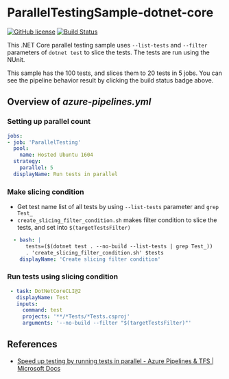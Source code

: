 ParallelTestingSample-dotnet-core
===
[![GitHub license](https://img.shields.io/github/license/idubnori/ParallelTestingSample-dotnet-core.svg)](https://github.com/idubnori/ParallelTestingSample-dotnet-core/blob/master/LICENSE)
[![Build Status](https://dev.azure.com/idubnori/idubnori/_apis/build/status/ParallelTestingSample-dotnet-CI)](https://dev.azure.com/idubnori/idubnori/_build/latest?definitionId=4)

This .NET Core parallel testing sample uses `--list-tests` and `--filter` parameters of `dotnet test` to slice the tests. The tests are run using the NUnit.

This sample has the 100 tests, and slices them to 20 tests in 5 jobs. You can see the pipeline behavior result by clicking the build status badge above.

## Overview of *azure-pipelines.yml*
### Setting up parallel count
```yml
jobs:
- job: 'ParallelTesting'
  pool:
    name: Hosted Ubuntu 1604
  strategy:
    parallel: 5
  displayName: Run tests in parallel
```

### Make slicing condition
 - Get test name list of all tests by using `--list-tests` parameter and `grep Test_`
 - `create_slicing_filter_condition.sh` makes filter condition to slice the tests, and set into `$(targetTestsFilter)`
```yml
  - bash: |
      tests=($(dotnet test . --no-build --list-tests | grep Test_))
      . 'create_slicing_filter_condition.sh' $tests
    displayName: 'Create slicing filter condition'
```

### Run tests using slicing condition
 ```yml
  - task: DotNetCoreCLI@2
    displayName: Test
    inputs:
      command: test
      projects: '**/*Tests/*Tests.csproj'
      arguments: '--no-build --filter "$(targetTestsFilter)"'
```

## References
 - [Speed up testing by running tests in parallel - Azure Pipelines & TFS | Microsoft Docs](https://docs.microsoft.com/en-us/azure/devops/pipelines/test/parallel-testing-any-test-runner?view=vsts)